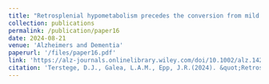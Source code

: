 ```yaml
---
title: "Retrosplenial hypometabolism precedes the conversion from mild cognitive impairment to Alzheimer's disease."
collection: publications
permalink: /publication/paper16 
date: 2024-08-21
venue: 'Alzheimers and Dementia'
paperurl: '/files/paper16.pdf'
link: 'https://alz-journals.onlinelibrary.wiley.com/doi/10.1002/alz.14258'
citation: 'Terstege, D.J., Galea, L.A.M., Epp, J.R.(2024). &quot;Retrosplenial hypometabolism precedes the conversion from mild cognitive impairment to Alzheimer's disease.&quot; <i>Alzheimers and Dementia</i>.'
---
```

